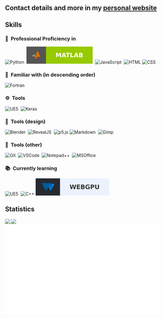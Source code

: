 [//]: # (https://codepen.io/RedSparr0w/full/PxgPdG This page is awesome to make badges like the matlabicon.svg I uploaded)
[//]: # (https://dev.to/envoy_/150-badges-for-github-pnk This one has a lot of them)
[//]: # (https://badges.pages.dev/?q=python This one too)

## Contact details and more in my [personal website](https://sp-droid.github.io/showtime)

## Skills
### 📝 &nbsp;Professional Proficiency in

![Python](https://img.shields.io/badge/Python-3776AB?logo=python&logoColor=fff&style=for-the-badge)&nbsp;
![Matlab](icons/MATLAB.svg)&nbsp;
![JavaScript](https://img.shields.io/badge/JavaScript-F7DF1E?logo=javascript&logoColor=000&style=for-the-badge)&nbsp;
![HTML](https://img.shields.io/badge/HTML5-E34F26?logo=html5&logoColor=fff&style=for-the-badge)
![CSS](https://img.shields.io/badge/CSS3-1572B6?logo=css3&logoColor=fff&style=for-the-badge)

### 📝 &nbsp;Familiar with (in descending order)

![Fortran](https://img.shields.io/badge/Fortran-734F96?logo=fortran&logoColor=fff&style=for-the-badge)&nbsp;

### ⚙️ &nbsp;Tools

![UE5](https://img.shields.io/badge/Unreal%20Engine-0E1128?logo=unrealengine&logoColor=fff&style=for-the-badge)&nbsp;
![Keras](https://img.shields.io/badge/Keras-D00000?logo=keras&logoColor=fff&style=for-the-badge)&nbsp;

### 🎨 &nbsp;Tools (design)

![Blender](https://img.shields.io/badge/Blender-F5792A?logo=blender&logoColor=fff&style=for-the-badge)&nbsp;
![RevealJS](https://img.shields.io/badge/reveal.js-F2E142?logo=revealdotjs&logoColor=000&style=for-the-badge)&nbsp;
![p5.js](https://img.shields.io/badge/p5.js-ED225D?logo=p5dotjs&logoColor=fff&style=for-the-badge)
![Markdown](https://img.shields.io/badge/Markdown-000?logo=markdown&logoColor=fff&style=for-the-badge)&nbsp;
![Gimp](https://img.shields.io/badge/GIMP-5C5543?logo=gimp&logoColor=fff&style=for-the-badge)&nbsp;

### 🔌 &nbsp;Tools (other)

![Git](https://img.shields.io/badge/Git-F05032?logo=git&logoColor=fff&style=for-the-badge)&nbsp;
![VSCode](https://img.shields.io/badge/Visual%20Studio%20Code-007ACC?logo=visualstudiocode&logoColor=fff&style=for-the-badge)&nbsp;
![Notepad++](https://img.shields.io/badge/Notepad%2B%2B-90E59A?logo=notepadplusplus&logoColor=000&style=for-the-badge)&nbsp;
![MSOffice](https://img.shields.io/badge/Microsoft%20Office-D83B01?logo=microsoftoffice&logoColor=fff&style=for-the-badge)&nbsp;

### 📚 &nbsp;Currently learning
![UE5](https://img.shields.io/badge/Unreal%20Engine-0E1128?logo=unrealengine&logoColor=fff&style=for-the-badge)&nbsp;
![C++](https://img.shields.io/badge/C%2B%2B-00599C?logo=cplusplus&logoColor=fff&style=for-the-badge)
![WebGPU](icons/WebGPU.svg)&nbsp;

## Statistics

<a href="https://sp-droid.github.io/showtime">
  <img align="center" height=160 src="https://github-readme-stats-sp-droid.vercel.app/api/top-langs/?username=sp-droid&hide_title=true&hide_border=true&layout=donut&hide=jupyter%20notebook,ShaderLab,SCSS,HTML,Makefile,Batchfile,Markdown&theme=ambient_gradient" />
</a>
<a href="https://wakatime.com/@spdroid">
  <img align="center" height=160 src="https://github-readme-stats-sp-droid.vercel.app/api/wakatime?username=spdroid&theme=ambient_gradient" />
</a>

<img align="center" src="https://raw.githubusercontent.com/sp-droid/github-stats/master/generated/overview.svg#gh-dark-mode-only" />

[//]: # (https://github-readme-stats-sp-droid.vercel.app/api?username=sp-droid&rank_icon=github&hide_title=true&hide_border=true&show_icons=true&include_all_commits=true&count_private=true&line_height=21&text_color=000&icon_color=000&bg_color=0,ea6161,ffc64d,fffc4d,52fa5a&theme=graywhite)
[//]: # (https://raw.githubusercontent.com/sp-droid/github-stats/master/generated/overview.svg#gh-dark-mode-only)
[//]: # (https://raw.githubusercontent.com/sp-droid/github-stats/master/generated/overview.svg#gh-light-mode-only)
